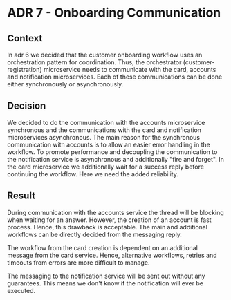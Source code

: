 # ADR 7 - Onboarding Communication

## Context

In adr 6 we decided that the customer onboarding workflow uses an orchestration pattern for coordination. Thus, 
the orchestrator (customer-registration) microservice needs to communicate with the card, accounts and notification 
microservices. Each of these communications can be done either synchronously or asynchronously. 

## Decision

We decided to do the communication with the accounts microservice synchronous and the communications with the 
card and notification microservices asynchronous. The main reason for the synchronous communication with accounts is to
allow an easier error handling in the workflow. To promote performance and decoupling the communication to the 
notification service is asynchronous and additionally "fire and forget". In the card microservice we additionally wait
for a success reply before continuing the workflow. Here we need the added reliability.


## Result

During communication with the accounts service the thread will be blocking when waiting for an answer. However,
the creation of an account is fast process. Hence, this drawback is acceptable. The main and additional workflows can 
be directly decided from the messaging reply. 

The workflow from the card creation is dependent on an additional message from the card service. Hence, alternative
workflows, retries and timeouts from errors are more difficult to manage. 

The messaging to the notification service will be sent out without any guarantees. This means we don't know if the 
notification will ever be executed. 